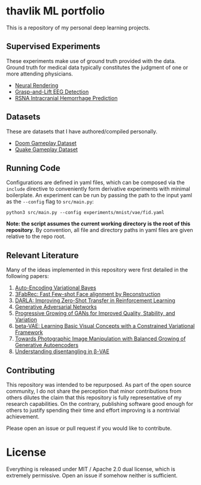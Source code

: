 # thavlik ML portfolio
This is a repository of my personal deep learning projects.

## Supervised Experiments
These experiments make use of ground truth provided with the data. Ground truth for medical data typically constitutes the judgment of one or more attending physicians.

- [Neural Rendering](experiments/graphics/README.md)
- [Grasp-and-Lift EEG Detection](experiments/grasp_and_lift_eeg/README.md)
- [RSNA Intracranial Hemorrhage Prediction](experiments/rsna-intracranial/README.md)

<!---
### Unsupervised Modeling
These experiments showcase unsupervised modeling tasks on a variety of both medical and non-medical datasets. Variational Autoencoders (VAE) embed higher dimensional data into a compact latent space by modeling the principle components as a multivariate gaussian, a la [Kingma & Welling 2013](https://arxiv.org/abs/1312.6114). Unsupervised modeling tasks are distinguished by their use of plentiful, unlabeled data. Pretraining a network on an unsupervised task confers an exponential boost in data efficiency on relevant supervised tasks [[2](https://arxiv.org/abs/1911.10448)] [[3](https://arxiv.org/abs/1707.08475)], rendering these experiments highly relevant to [few-/one-shot learning](https://en.wikipedia.org/wiki/One-shot_learning).

- [1D Variational Autoencoder](experiments/include/vae1d/README.md), used for EEG and other time series
- [2D Variational Autoencoder](experiments/include/vae2d/README.md), used for 2D images
- [3D Variational Autoencoder](experiments/include/vae3d/README.md), used for video and structural MRI
- [4D Variational Autoencoder](experiments/include/vae4d/README.md), used for fMRI
-->

## Datasets
These are datasets that I have authored/compiled personally.

- [Doom Gameplay Dataset](https://github.com/thavlik/doom-gameplay-dataset)
- [Quake Gameplay Dataset](https://github.com/thavlik/quake-gameplay-dataset)

## Running Code
Configurations are defined in yaml files, which can be composed via the `include` directive to conveniently form derivative experiments with minimal boilerplate. An experiment can be run by passing the path to the input yaml as the `--config` flag to `src/main.py`:

`python3 src/main.py --config experiments/mnist/vae/fid.yaml`

**Note: the script assumes the current working directory is the root of this repository**. By convention, all file and directory paths in yaml files are given relative to the repo root.

## Relevant Literature
Many of the ideas implemented in this repository were first detailed in the following papers:

1. [Auto-Encoding Variational Bayes](https://arxiv.org/abs/1312.6114)
2. [3FabRec: Fast Few-shot Face alignment by Reconstruction](https://arxiv.org/abs/1911.10448)
3. [DARLA: Improving Zero-Shot Transfer in Reinforcement Learning](https://arxiv.org/abs/1707.08475)
4. [Generative Adversarial Networks](https://arxiv.org/abs/1406.2661)
5. [Progressive Growing of GANs for Improved Quality, Stability, and Variation](https://arxiv.org/abs/1710.10196)
6. [beta-VAE: Learning Basic Visual Concepts with a Constrained Variational Framework](https://openreview.net/forum?id=Sy2fzU9gl)
7. [Towards Photographic Image Manipulation with Balanced Growing of Generative Autoencoders](https://arxiv.org/abs/1904.06145)
8. [Understanding disentangling in β-VAE](https://arxiv.org/pdf/1804.03599.pdf)

## Contributing
This repository was intended to be repurposed. As part of the open source community, I do not share the perception that minor contributions from others dilutes the claim that this repository is fully representative of my research capabilities. On the contrary, publishing software good enough for others to justify spending their time and effort improving is a nontrivial achievement.

Please open an issue or pull request if you would like to contribute.

# License
Everything is released under MIT / Apache 2.0 dual license, which is extremely permissive. Open an issue if somehow neither is sufficient.
